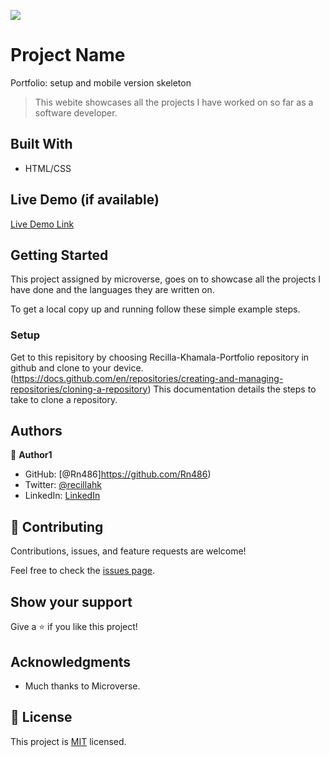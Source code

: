 ![](https://img.shields.io/badge/Microverse-blueviolet)

# Project Name
Portfolio: setup and mobile version skeleton
> This webite showcases all the projects I have worked on so far as a software developer. 


## Built With

- HTML/CSS

## Live Demo (if available)

[Live Demo Link](https://rn486.github.io/)


## Getting Started

This project assigned by microverse, goes on to showcase all the projects I have done and the languages they are written on.


To get a local copy up and running follow these simple example steps.


### Setup
Get to this repisitory by choosing Recilla-Khamala-Portfolio repository in github and clone to your device. (https://docs.github.com/en/repositories/creating-and-managing-repositories/cloning-a-repository) This documentation details the steps to take to clone a repository.

## Authors

👤 **Author1**

- GitHub: [@Rn486]https://github.com/Rn486)
- Twitter: [@recillahk](https://twitter.com/recillahk)
- LinkedIn: [LinkedIn](https://www.linkedin.com/in/recillah-khamala-071151b7/)


## 🤝 Contributing

Contributions, issues, and feature requests are welcome!

Feel free to check the [issues page](../../issues/).

## Show your support

Give a ⭐️ if you like this project!

## Acknowledgments

- Much thanks to Microverse.

## 📝 License

This project is [MIT](./MIT.md) licensed.
